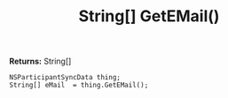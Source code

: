 ﻿---
uid: crmscript_ref_NSParticipantSyncData_GetEMail
title: String[] GetEMail()
intellisense: NSParticipantSyncData.GetEMail
keywords: NSParticipantSyncData, GetEMail
so.topic: reference
---



**Returns:** String[]


```crmscript
NSParticipantSyncData thing;
String[] eMail  = thing.GetEMail();
```


